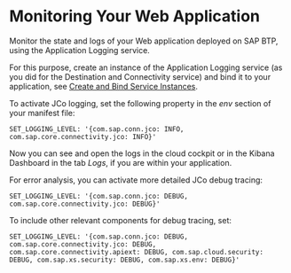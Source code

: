 <!-- loioe2ce724fb1324884a69ff923ad47d799 -->

# Monitoring Your Web Application

Monitor the state and logs of your Web application deployed on SAP BTP, using the Application Logging service.

For this purpose, create an instance of the Application Logging service \(as you did for the Destination and Connectivity service\) and bind it to your application, see [Create and Bind Service Instances](create-and-bind-service-instances-6dd5e26.md).

To activate JCo logging, set the following property in the *env* section of your manifest file:

```
SET_LOGGING_LEVEL: '{com.sap.conn.jco: INFO, com.sap.core.connectivity.jco: INFO}'
```

Now you can see and open the logs in the cloud cockpit or in the Kibana Dashboard in the tab *Logs*, if you are within your application.

For error analysis, you can activate more detailed JCo debug tracing:

```
SET_LOGGING_LEVEL: '{com.sap.conn.jco: DEBUG, com.sap.core.connectivity.jco: DEBUG}'
```

To include other relevant components for debug tracing, set:

```
SET_LOGGING_LEVEL: '{com.sap.conn.jco: DEBUG, com.sap.core.connectivity.jco: DEBUG, com.sap.core.connectivity.apiext: DEBUG, com.sap.cloud.security: DEBUG, com.sap.xs.security: DEBUG, com.sap.xs.env: DEBUG}'
```

